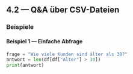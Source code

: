 ## 4.2 — Q&A über CSV-Dateien

### Beispiele

#### Beispiel 1 — Einfache Abfrage

```python
frage = "Wie viele Kunden sind älter als 30?"
antwort = len(df[df["Alter"] > 30])
print(antwort)
```
